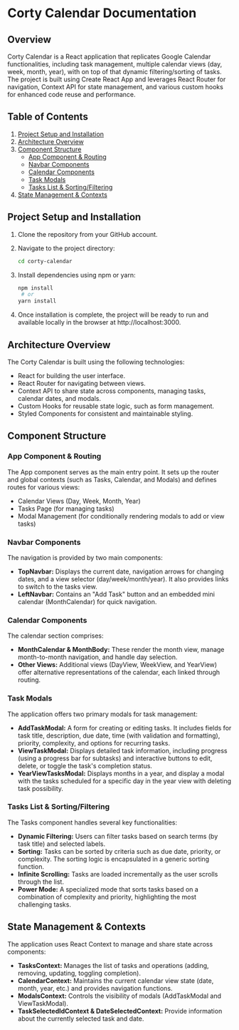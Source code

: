 # Corty Calendar Documentation

## Overview

Corty Calendar is a React application that replicates Google Calendar functionalities, including task management, multiple calendar views (day, week, month, year), with on top of that dynamic filtering/sorting of tasks. The project is built using Create React App and leverages React Router for navigation, Context API for state management, and various custom hooks for enhanced code reuse and performance.

## Table of Contents

1. [Project Setup and Installation](#project-setup-and-installation)
2. [Architecture Overview](#architecture-overview)
3. [Component Structure](#component-structure)
    - [App Component & Routing](#app-component--routing)
    - [Navbar Components](#navbar-components)
    - [Calendar Components](#calendar-components)
    - [Task Modals](#task-modals)
    - [Tasks List & Sorting/Filtering](#tasks-list--sortingfiltering)
4. [State Management & Contexts](#state-management--contexts)

## Project Setup and Installation

1. Clone the repository from your GitHub account.
2. Navigate to the project directory:  

   ```bash
   cd corty-calendar
   
3. Install dependencies using npm or yarn:  

   ```bash
   npm install
    # or
   yarn install
   
4. Once installation is complete, the project will be ready to run and available locally in the browser at http://localhost:3000.  


## Architecture Overview

The Corty Calendar is built using the following technologies:
- React for building the user interface.
- React Router for navigating between views.
- Context API to share state across components, managing tasks, calendar dates, and modals.
- Custom Hooks for reusable state logic, such as form management.
- Styled Components for consistent and maintainable styling.

## Component Structure

### App Component & Routing

The App component serves as the main entry point. It sets up the router and global contexts (such as Tasks, Calendar, and Modals) and defines routes for various views:
- Calendar Views (Day, Week, Month, Year)
- Tasks Page (for managing tasks)
- Modal Management (for conditionally rendering modals to add or view tasks)

### Navbar Components

The navigation is provided by two main components:
- **TopNavbar:** Displays the current date, navigation arrows for changing dates, and a view selector (day/week/month/year). It also provides links to switch to the tasks view.
- **LeftNavbar:** Contains an "Add Task" button and an embedded mini calendar (MonthCalendar) for quick navigation.

### Calendar Components

The calendar section comprises:
- **MonthCalendar & MonthBody:** These render the month view, manage month-to-month navigation, and handle day selection.
- **Other Views:** Additional views (DayView, WeekView, and YearView) offer alternative representations of the calendar, each linked through routing.

### Task Modals

The application offers two primary modals for task management:
- **AddTaskModal:** A form for creating or editing tasks. It includes fields for task title, description, due date, time (with validation and formatting), priority, complexity, and options for recurring tasks.
- **ViewTaskModal:** Displays detailed task information, including progress (using a progress bar for subtasks) and interactive buttons to edit, delete, or toggle the task's completion status.
- **YearViewTasksModal:** Displays months in a year, and display a modal with the tasks scheduled for a specific day in the year view with deleting task possibility.

### Tasks List & Sorting/Filtering

The Tasks component handles several key functionalities:
- **Dynamic Filtering:** Users can filter tasks based on search terms (by task title) and selected labels.
- **Sorting:** Tasks can be sorted by criteria such as due date, priority, or complexity. The sorting logic is encapsulated in a generic sorting function.
- **Infinite Scrolling:** Tasks are loaded incrementally as the user scrolls through the list.
- **Power Mode:** A specialized mode that sorts tasks based on a combination of complexity and priority, highlighting the most challenging tasks.

## State Management & Contexts

The application uses React Context to manage and share state across components:
- **TasksContext:** Manages the list of tasks and operations (adding, removing, updating, toggling completion).
- **CalendarContext:** Maintains the current calendar view state (date, month, year, etc.) and provides navigation functions.
- **ModalsContext:** Controls the visibility of modals (AddTaskModal and ViewTaskModal).
- **TaskSelectedIdContext & DateSelectedContext:** Provide information about the currently selected task and date.